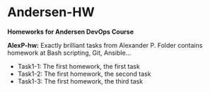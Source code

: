 # Andersen-HW
**Homeworks for Andersen DevOps Course**

**AlexP-hw:** Exactly brilliant tasks from Alexander P. Folder contains homework at Bash scripting, Git, Ansible...
  - Task1-1: The first homework, the first task
  - Task1-2: The first homework, the second task
  - Task1-3: The first homework, the third task
